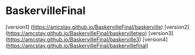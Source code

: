 # BaskervilleFinal

[version1] (https://amcstay.github.io/BaskervilleFinal/baskerville)
[version2] (https://amcstay.github.io/BaskervilleFinal/baskervilletwo)
[version3] (https://amcstay.github.io/BaskervilleFinal/baskerville3)
[version4] (https://amcstay.github.io/BaskervilleFinal/baskervillefinal)


